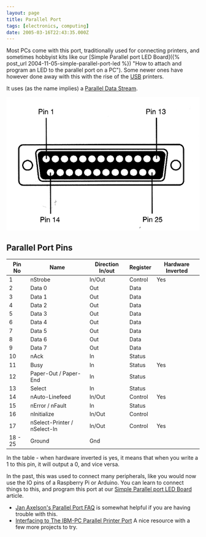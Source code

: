 ```yaml
---
layout: page
title: Parallel Port
tags: [electronics, computing]
date: 2005-03-16T22:43:35.000Z
---
```

Most PCs come with this port, traditionally used for connecting printers, and sometimes hobbyist kits like our [Simple Parallel port LED Board]({% post_url 2004-11-05-simple-parallel-port-led %}) "How to attach and program an LED to the parallel port on a PC"). Some newer ones have however done away with this with the rise of the [USB](/wiki/universal_serial_bus.html "Universal Serial Bus") printers.

It uses (as the name implies) a [Parallel Data Stream](/wiki/parallel_data_stream.html "Parallel Data Stream").

![Parallel Port Pins](/galleries/gallery-1-common-images/119-parallel.gif)

## Parallel Port Pins

Pin No  | Name                         | Direction In/out | Register | Hardware Inverted
------- | ---------------------------- | ---------------- | -------- | -----------------
1       | nStrobe                      | In/Out           | Control  | Yes
2       | Data 0                       | Out              | Data     |
3       | Data 1                       | Out              | Data     |
4       | Data 2                       | Out              | Data     |
5       | Data 3                       | Out              | Data     |
6       | Data 4                       | Out              | Data     |
7       | Data 5                       | Out              | Data     |
8       | Data 6                       | Out              | Data     |
9       | Data 7                       | Out              | Data     |
10      | nAck                         | In               | Status   |
11      | Busy                         | In               | Status   | Yes
12      | Paper-Out / Paper-End        | In               | Status   |
13      | Select                       | In               | Status   |
14      | nAuto-Linefeed               | In/Out           | Control  | Yes
15      | nError / nFault              | In               | Status   |
16      | nInitialize                  | In/Out           | Control  |
17      | nSelect-Printer / nSelect-In | In/Out           | Control  | Yes
18 - 25 | Ground                       | Gnd              |          |

In the table - when hardware inverted is yes, it means that when you write a 1 to this pin, it will output a 0, and vice versa.

In the past, this was used to connect many peripherals, like you would now use the IO pins of a Raspberry Pi or Arduino. You can learn to connect things to this, and program this port at our [Simple Parallel port LED Board](/2004/11/05/simple_parallel_port_led.html "How to attach and program an LED to the parallel port on a PC") article.

- [Jan Axelson's Parallel Port FAQ](http://janaxelson.com/jansfaq.htm) is somewhat helpful if you are having trouble with this.
- [Interfacing to The IBM-PC Parallel Printer Port](http://www.massmind.org/techref/io/parallel/par.html) A nice resource with a few more projects to try.

